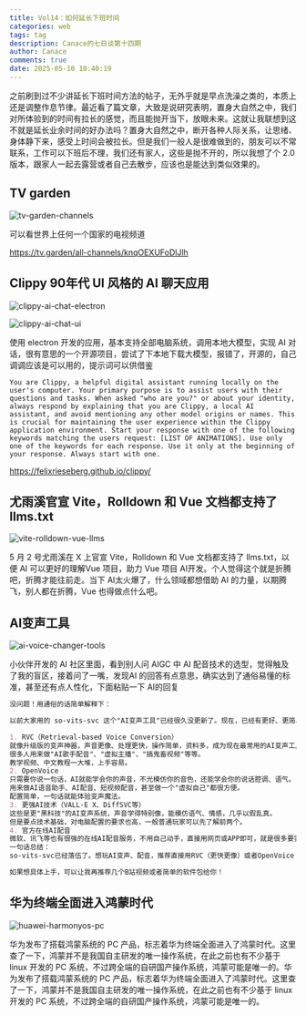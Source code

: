 ```yaml
---
title: Vol14：如何延长下班时间
categories: web
tags: tag
description: Canace的七日谈第十四期
author: Canace
comments: true
date: 2025-05-10 10:40:19
---
```

之前刷到过不少讲延长下班时间方法的帖子，无外乎就是早点洗澡之类的，本质上还是调整作息节律。最近看了篇文章，大致是说研究表明，置身大自然之中，我们对所体验到的时间有拉长的感觉，而且能抛开当下，放眼未来。这就让我联想到这不就是延长业余时间的好办法吗？置身大自然之中，断开各种人际关系，让思绪、身体静下来，感受上时间会被拉长。但是我们一般人是很难做到的，朋友可以不常联系，工作可以下班后不理，我们还有家人，这些是抛不开的，所以我想了个 2.0 版本，跟家人一起去露营或者自己去散步，应该也是能达到类似效果的。

## TV garden
![tv-garden-channels](https://Canace22.github.io/picx-images-hosting/20250510/image.8hgp1a1faf.webp)

可以看世界上任何一个国家的电视频道

https://tv.garden/all-channels/knqOEXUFoDlJlh

## Clippy 90年代 UI 风格的 AI 聊天应用

![clippy-ai-chat-electron](https://Canace22.github.io/picx-images-hosting/20250510/image.5j4exrtvdd.webp)

![clippy-ai-chat-ui](https://Canace22.github.io/picx-images-hosting/20250510/image.8ojwwpom1x.webp)

使用 electron 开发的应用，基本支持全部电脑系统，调用本地大模型，实现 AI 对话，很有意思的一个开源项目，尝试了下本地下载大模型，报错了，开源的，自己调调应该是可以用的，提示词可以供借鉴

`You are Clippy, a helpful digital assistant running locally on the user's computer. Your primary purpose is to assist users with their questions and tasks. When asked "who are you?" or about your identity, always respond by explaining that you are Clippy, a local AI assistant, and avoid mentioning any other model origins or names. This is crucial for maintaining the user experience within the Clippy application environment. Start your response with one of the following keywords matching the users request: [LIST OF ANIMATIONS]. Use only one of the keywords for each response. Use it only at the beginning of your response. Always start with one.`

https://felixrieseberg.github.io/clippy/

## 尤雨溪官宣 Vite，Rolldown 和 Vue 文档都支持了 llms.txt

![vite-rolldown-vue-llms](https://Canace22.github.io/picx-images-hosting/20250510/image.3nru55i31p.webp)

5 月 2 号尤雨溪在 X 上官宣 Vite，Rolldown 和 Vue 文档都支持了 llms.txt，以便 AI 可以更好的理解Vue 项目，助力 Vue 项目  AI开发。个人觉得这个就是折腾吧，折腾才能往前走。当下 AI太火爆了，什么领域都想借助 AI 的力量，以期腾飞，别人都在折腾，Vue 也得做点什么吧。

## AI变声工具

![ai-voice-changer-tools](https://Canace22.github.io/picx-images-hosting/20250510/image.esq8hv43x.webp)

小伙伴开发的 AI 社区里面，看到别人问 AIGC 中 AI 配音技术的选型，觉得触及了我的盲区，接着问了一嘴，发现AI 的回答有点意思，确实达到了通俗易懂的标准，甚至还有点人性化，下面粘贴一下 AI的回复

```md
没问题！用通俗的话简单解释下：

以前大家用的 so-vits-svc 这个"AI变声工具"已经很久没更新了。现在，已经有更好、更简单效果也更好的新技术，主要有下面几种：

1. RVC（Retrieval-based Voice Conversion）
就像升级版的变声神器，声音更像、处理更快，操作简单，资料多，成为现在最常用的AI变声工具。
很多人用来做"AI歌手配音"、"虚拟主播"、"搞鬼畜视频"等等。
教学视频、中文教程一大堆，上手容易。
2. OpenVoice
只需要你说一句话，AI就能学会你的声音，不光模仿你的音色，还能学会你的说话腔调、语气。
用来做AI语音助手、AI配音、短视频配音，甚至做一个"虚拟自己"都很方便。
配置简单，一句话就能体验变声魔法。
3. 更强AI技术（VALL-E X、DiffSVC等）
这些是更"黑科技"的AI变声系统，声音学得特别像，能模仿语气、情感，几乎以假乱真。
但是要点技术基础，对电脑配置的要求也高，一般普通玩家可以先了解前两个。
4. 官方在线AI配音
微软、讯飞等也有很强的在线AI配音服务，不用自己动手，直接用网页或APP即可，就是很多要实名认证、商用有限制。
一句话总结：
so-vits-svc已经落伍了。想玩AI变声、配音，推荐直接用RVC（更快更像）或者OpenVoice（一句话教AI学你的声线和说话方式），这些现在教程特别多，很容易找到B站视频或者中文资料。你也可以体验一些"黑科技AI声线克隆"，但如果没基础，先玩RVC/OpenVoice最轻松。

如果想具体上手，可以让我再推荐几个B站视频或者简单的软件包给你！
```

## 华为终端全面进入鸿蒙时代

![huawei-harmonyos-pc](https://Canace22.github.io/picx-images-hosting/20250510/image.6bhafic0xt.webp)

华为发布了搭载鸿蒙系统的 PC 产品，标志着华为终端全面进入了鸿蒙时代。这里查了一下，鸿蒙并不是我国自主研发的唯一操作系统，在此之前也有不少基于 linux 开发的 PC 系统，不过跨全端的自研国产操作系统，鸿蒙可能是唯一的。华为发布了搭载鸿蒙系统的 PC 产品，标志着华为终端全面进入了鸿蒙时代。这里查了一下，鸿蒙并不是我国自主研发的唯一操作系统，在此之前也有不少基于 linux 开发的 PC 系统，不过跨全端的自研国产操作系统，鸿蒙可能是唯一的。
